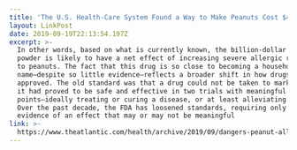 ```yaml
---
title: 'The U.S. Health-Care System Found a Way to Make Peanuts Cost $4,200'
layout: LinkPost
date: 2019-09-19T22:13:54.197Z
excerpt: >-
  In other words, based on what is currently known, the billion-dollar peanut
  powder is likely to have a net effect of increasing severe allergic reactions
  to peanuts. The fact that this drug is so close to becoming a household
  name—despite so little evidence—reflects a broader shift in how drugs are
  approved. The old standard was that a drug could not be taken to market until
  it had proved to be safe and effective in two trials with meaningful end
  points—ideally treating or curing a disease, or at least alleviating symptoms.
  Over the past decade, the FDA has loosened standards, requiring only some
  evidence of an effect that may or may not be meaningful
link: >-
  https://www.theatlantic.com/health/archive/2019/09/dangers-peanut-allergy-drug/597997/
---
```


